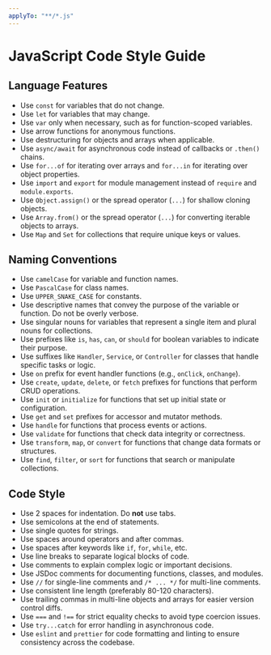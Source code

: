 ```yaml
---
applyTo: "**/*.js"
---
```


# JavaScript Code Style Guide

## Language Features

- Use `const` for variables that do not change.
- Use `let` for variables that may change.
- Use `var` only when necessary, such as for function-scoped variables.
- Use arrow functions for anonymous functions.
- Use destructuring for objects and arrays when applicable.
- Use `async/await` for asynchronous code instead of callbacks or `.then()` chains.
- Use `for...of` for iterating over arrays and `for...in` for iterating over object properties.
- Use `import` and `export` for module management instead of `require` and `module.exports`.
- Use `Object.assign()` or the spread operator (`...`) for shallow cloning objects.
- Use `Array.from()` or the spread operator (`...`) for converting iterable objects to arrays.
- Use `Map` and `Set` for collections that require unique keys or values.

## Naming Conventions

- Use `camelCase` for variable and function names.
- Use `PascalCase` for class names.
- Use `UPPER_SNAKE_CASE` for constants.
- Use descriptive names that convey the purpose of the variable or function. Do not be overly verbose.
- Use singular nouns for variables that represent a single item and plural nouns for collections.
- Use prefixes like `is`, `has`, `can`, or `should` for boolean variables to indicate their purpose.
- Use suffixes like `Handler`, `Service`, or `Controller` for classes that handle specific tasks or logic.
- Use `on` prefix for event handler functions (e.g., `onClick`, `onChange`).
- Use `create`, `update`, `delete`, or `fetch` prefixes for functions that perform CRUD operations.
- Use `init` or `initialize` for functions that set up initial state or configuration.
- Use `get` and `set` prefixes for accessor and mutator methods.
- Use `handle` for functions that process events or actions.
- Use `validate` for functions that check data integrity or correctness.
- Use `transform`, `map`, or `convert` for functions that change data formats or structures.
- Use `find`, `filter`, or `sort` for functions that search or manipulate collections.

## Code Style

- Use 2 spaces for indentation. Do **not** use tabs.
- Use semicolons at the end of statements.
- Use single quotes for strings. <!-- , except when using template literals. -->
- Use spaces around operators and after commas.
- Use spaces after keywords like `if`, `for`, `while`, etc.
- Use line breaks to separate logical blocks of code.
- Use comments to explain complex logic or important decisions.
- Use JSDoc comments for documenting functions, classes, and modules.
- Use `//` for single-line comments and `/* ... */` for multi-line comments.
- Use consistent line length (preferably 80-120 characters).
- Use trailing commas in multi-line objects and arrays for easier version control diffs.
- Use `===` and `!==` for strict equality checks to avoid type coercion issues.
- Use `try...catch` for error handling in asynchronous code.
- Use `eslint` and `prettier` for code formatting and linting to ensure consistency across the codebase.
